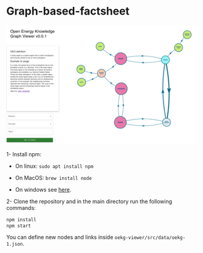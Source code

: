 # Graph-based-factsheet
![example](<./1.png>) 


1- Install npm:

- On linux: `sudo apt install npm`

- On MacOS: `brew install node`

- On windows see [here](https://docs.npmjs.com/downloading-and-installing-node-js-and-npm).

2-  Clone the repository and in the main directory run the following commands:

    npm install
    npm start

You can define new nodes and links inside `oekg-viewer/src/data/oekg-1.json`.


